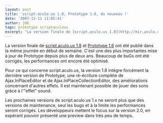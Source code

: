 ```yaml
---
layout: post
title: 'script.aculo.us 1.8, Prototype 1.6, du nouveau !'
date: '2007-11-11 11:05:41'
author: j0k
tags: prototype scriptaculous
excerpt: "La version finale de [script.aculo.us 1.8](http://mir.aculo.us/2007/11/7/script-aculo-us-1-8-prototype-1-6-and-the-book-released) et [Prototype 1.6](http://prototypejs.org/2007/11/7/prototype-1-6-0-script-aculo-us-1-8-0-and-the-bungee-book-now-available) ont été publié dans la même journée en début de semaine.     \nC'est une des plus importantes      …"
---
```


La version finale de [script.aculo.us 1.8](http://mir.aculo.us/2007/11/7/script-aculo-us-1-8-prototype-1-6-and-the-book-released) et [Prototype 1.6](http://prototypejs.org/2007/11/7/prototype-1-6-0-script-aculo-us-1-8-0-and-the-bungee-book-now-available) ont été publié dans la même journée en début de semaine.
C'est une des plus importantes mise à jour de Prototype depuis plus de deux ans. Beaucoup de buGs ont été corrigés, les performances ont encore été optimisé.

Pour ce qui concerne script.aculo.us, la version 1.8 intègre forcément la dernière version de Prototype, une ré-écriture complète de Ajax.InPlaceEditor et de Ajax.InPlaceCollectionEditor, des améliorations concernant d'autres effets. Il est maintenant possible de jouer des sons grâce à l'"effet" sound.

Les prochaines versions de script.aculo.us 1.x ne seront plus que des versions de maintenance, seul les bugs et à la limite les performances seront corrigés. Les développeurs mettent le focus sur la version 2.0, en espérant pouvoir présenté une preview dans très peu de temps.
